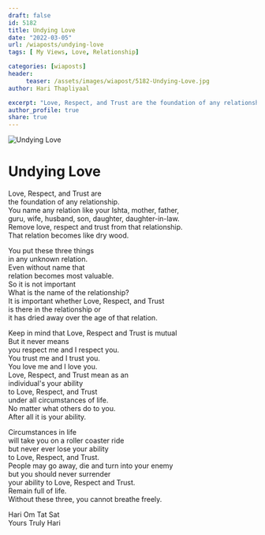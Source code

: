 ```yaml
---
draft: false
id: 5182 
title: Undying Love
date: "2022-03-05"
url: /wiaposts/undying-love
tags: [ My Views, Love, Relationship]    

categories: [wiaposts] 
header:
     teaser: /assets/images/wiapost/5182-Undying-Love.jpg
author: Hari Thapliyaal 

excerpt: "Love, Respect, and Trust are the foundation of any relationship. You name any relation like your Ishta, mother, father, guru, wife, husband, son, daughter, daughter-in-law. Remove love, respect and trust from that relationship. That relation becomes like dry wood. You"
author_profile: true 
share: true 
---
```

![Undying Love](/assets/images/wiapost/5182-Undying-Love.jpg)     
   
# Undying Love   
   
Love, Respect, and Trust are     
the foundation of any relationship.    
You name any relation like your Ishta, mother, father,     
guru, wife, husband, son, daughter, daughter-in-law.    
Remove love, respect and trust from that relationship.    
That relation becomes like dry wood.    
    
You put these three things     
in any unknown relation.    
Even without name that     
relation becomes most valuable.    
So it is not important     
What is the name of the relationship?    
It is important whether Love, Respect, and Trust     
is there in the relationship or     
it has dried away over the age of that relation.    
    
Keep in mind that Love, Respect and Trust is mutual    
But it never means     
you respect me and I respect you.    
You trust me and I trust you.     
You love me and I love you.    
Love, Respect, and Trust mean as an     
individual's your ability     
to Love, Respect, and Trust     
under all circumstances of life.     
No matter what others do to you.    
After all it is your ability.    
    
Circumstances in life     
will take you on a roller coaster ride     
but never ever lose your ability     
to Love, Respect, and Trust.     
People may go away, die and turn into your enemy     
but you should never surrender     
your ability to Love, Respect and Trust.    
Remain full of life.    
Without these three, you cannot breathe freely.    
    
Hari Om Tat Sat     
Yours Truly Hari    
